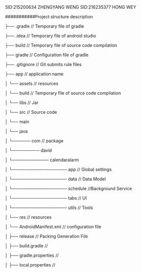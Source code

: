 SID:215200634 ZHENGYANG WENG
SID:216235377 HONG WEY


###########Project structure description


├── .gradle                                   // Temporary file of gradle


├── .idea							          // Temporary file of android studio


├── build							          // Temporary file of source code compilation


├── gradle							          // Configuration file of gradle


├── .gitignore                                // Git submits rule files


├── app                       		          // application name


│   └── assets                    		      // resources


│   └── build                    		      // Temporary file of source code compilation


│   └── libs                    		      // Jar


│	└── src                     		      // Source code


│		└── main              


│			└── java            		


│			└────── com                       // package


│			└───────── david


│			└──────────── calendaralarm


│			└────────────────── app           // Global settings 


│			└────────────────── data          // Data Model


│			└────────────────── schedule      //Background Service


│			└────────────────── tabs          // UI


│			└────────────────── utils	      // Tools


│			└── res            		          // resources


│			└── AndroidManifest.xml           // configuration file


│   ├── release                    		      // Packing Generation File


│   ├── build.gradle            		      // 

│   ├── gradle.properties       		      // 

│   ├── local.properties        		      // 
